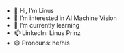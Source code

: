 - 👋 Hi, I’m Linus
- 👀 I’m interested in AI Machine Vision 
- 🌱 I’m currently learning 
- 📫 LinkedIn: Linus Prinz
- 😄 Pronouns: he/his

<!---
lnsprnz/lnsprnz is a ✨ special ✨ repository because its `README.md` (this file) appears on your GitHub profile.
You can click the Preview link to take a look at your changes.
--->
